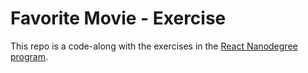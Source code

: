 # Favorite Movie - Exercise

This repo is a code-along with the exercises in the [React Nanodegree program](https://www.udacity.com/course/react-nanodegree--nd019).